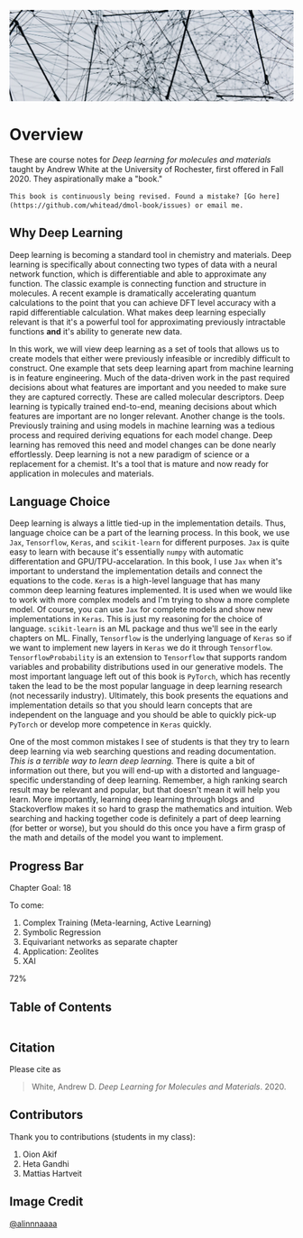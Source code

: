 ![Picture of art installation of networked cables](_static/images/header_small.jpg)

# Overview

These are course notes for *Deep learning for molecules and materials* taught by Andrew White at the University of Rochester,
first offered in Fall 2020. They aspirationally make a "book."

```{warning}
This book is continuously being revised. Found a mistake? [Go here](https://github.com/whitead/dmol-book/issues) or email me.
```

## Why Deep Learning

Deep learning is becoming a standard tool in chemistry and materials. Deep learning is specifically about connecting two types of data with a neural network function, which is differentiable and able to approximate any function. The classic example is connecting function and structure in molecules. A recent example is dramatically accelerating quantum calculations to the point that you can achieve DFT level accuracy with a rapid differentiable calculation. What makes deep learning especially relevant is that it's a powerful tool for approximating previously intractable functions **and** it's ability to generate new data.

In this work, we will view deep learning as a set of tools that allows us to create models that either were previously infeasible or incredibly difficult to construct. One example that sets deep learning apart from machine learning is in feature engineering. Much of the data-driven work in the past required decisions about what features are important and you needed to make sure they are captured correctly. These are called molecular descriptors. Deep learning is typically trained end-to-end, meaning decisions about which features are important are no longer relevant. Another change is the tools. Previously training and using models in machine learning was a tedious process and required deriving equations for each model change. Deep learning has removed this need and model changes can be done nearly effortlessly. Deep learning is not a new paradigm of science or a replacement for a chemist. It's a tool that is mature and now ready for application in molecules and materials.

## Language Choice

Deep learning is always a little tied-up in the implementation details. Thus, language choice can be a part of the learning process. In this book, we use `Jax`, `Tensorflow`, `Keras`, and `scikit-learn` for different purposes. `Jax` is quite easy to learn with because it's essentially `numpy` with automatic differentation and GPU/TPU-accelaration. In this book, I use `Jax` when it's important to understand the implementation details and connect the equations to the code. `Keras` is a high-level language that has many common deep learning features implemented. It is used when we would like to work with more complex models and I'm trying to show a more complete model. Of course, you can use `Jax` for complete models and show new implementations in `Keras`. This is just my reasoning for the choice of language. `scikit-learn` is an ML package and thus we'll see in the early chapters on ML. Finally, `Tensorflow` is the underlying language of `Keras` so if we want to implement new layers in `Keras` we do it through `Tensorflow`. `TensorflowProbability` is an extension to `Tensorflow` that supports random variables and probability distributions used in our generative models. The most important language left out of this book is `PyTorch`, which has recently taken the lead to be the most popular language in deep learning research (not necessarily industry). Ultimately, this book presents the equations and implementation details so that you should learn concepts that are independent on the language and you should be able to quickly pick-up `PyTorch` or develop more competence in `Keras` quickly.

One of the most common mistakes I see of students is that they try to learn deep learning via web searching questions and reading documentation. *This is a terrible way to learn deep learning.* There is quite a bit of information out there, but you will end-up with a distorted and language-specific understanding of deep learning. Remember, a high ranking search result may be relevant and popular, but that doesn't mean it will help you learn. More importantly, learning deep learning through blogs and Stackoverflow makes it so hard to grasp the mathematics and intuition. Web searching and hacking together code is definitely a part of deep learning (for better or worse), but you should do this once you have a firm grasp of the math and details of the model you want to implement.

## Progress Bar

Chapter Goal: 18

To come:

1. Complex Training (Meta-learning, Active Learning)
2. Symbolic Regression
3. Equivariant networks as separate chapter
4. Application: Zeolites
5. XAI

<div class="wh-wrapper">
    <div class="wh-progress-bar">
        <span class="wh-progress-bar-fill" style="width: 72%;"> 72% </span>
    </div>
</div>


## Table of Contents

```{tableofcontents}
```

## Citation

Please cite as

> White, Andrew D. *Deep Learning for Molecules and Materials*. 2020.

## Contributors

Thank you to contributions (students in my class):

1. Oion Akif
2. Heta Gandhi
3. Mattias Hartveit

## Image Credit

[@alinnnaaaa](https://unsplash.com/@alinnnaaaa)